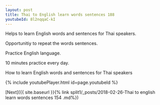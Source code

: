 ```yaml
---
layout: post
title: Thai to English learn words sentences 188 
youtubeId: 8l2nqqaC-kI
---
```

 
 
Helps to learn English words and sentences for Thai speakers.

Opportunitiy to repeat the words sentences. 

Practice English language. 
 
10 minutes practice every day. 
 
How to learn English words and sentences for Thai speakers 
 
{% include youtubePlayer.html id=page.youtubeId %}
 
 
[Next]({{ site.baseurl }}{% link  split1/_posts/2018-02-26-Thai to english learn words sentences 154 .md%})
 

